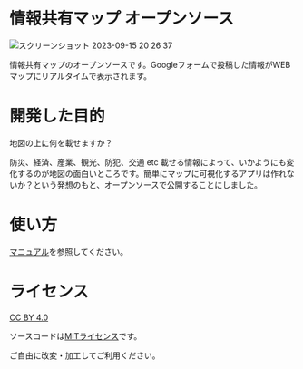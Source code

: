 # 情報共有マップ オープンソース
![スクリーンショット 2023-09-15 20 26 37](https://github.com/linkevery2s/share_information_map/assets/23306970/0e8343fd-3411-43eb-b1f3-5a4ad1ff745c)

情報共有マップのオープンソースです。Googleフォームで投稿した情報がWEBマップにリアルタイムで表示されます。

# 開発した目的
地図の上に何を載せますか？

防災、経済、産業、観光、防犯、交通 etc 載せる情報によって、いかようにも変化するのが地図の面白いところです。簡単にマップに可視化するアプリは作れないか？という発想のもと、オープンソースで公開することにしました。

# 使い方
[マニュアル](https://github.com/linkevery2s/share_information_map/blob/main/manual.pdf)を参照してください。

# ライセンス

[CC BY 4.0](https://creativecommons.org/licenses/by/4.0/deed.ja)

ソースコードは[MITライセンス](https://github.com/linkevery2s/share_information_map/blob/main/LICENSE)です。

ご自由に改変・加工してご利用ください。
